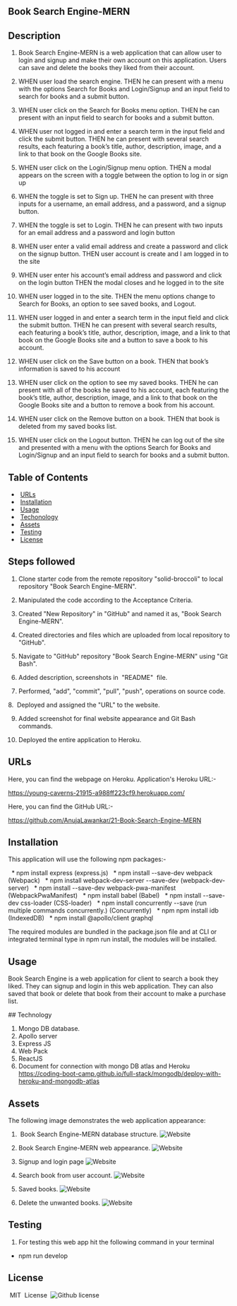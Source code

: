 ## Book Search Engine-MERN



## Description


1. Book Search Engine-MERN is a web application that can allow user to login and signup and make their own account on this application. Users can save and delete the books they liked from their account.


2. WHEN user load the search engine. THEN he can present with a menu with the options Search for Books and Login/Signup and an input field to search for books and a submit button.


3. WHEN user click on the Search for Books menu option. THEN he can present with an input field to search for books and a submit button.


4. WHEN user not logged in and enter a search term in the input field and click the submit button. THEN he can present with several search results, each featuring a book’s title, author, description, image, and a link to that book on the Google Books site.


5. WHEN user click on the Login/Signup menu option. THEN a modal appears on the screen with a toggle between the option to log in or sign up


6. WHEN the toggle is set to Sign up. THEN he can present with three inputs for a username, an email address, and a password, and a signup button.


7. WHEN the toggle is set to Login. THEN he can present with two inputs for an email address and a password and login button


8. WHEN user enter a valid email address and create a password and click on the signup button. THEN user account is create and I am logged in to the site


9. WHEN user enter his account’s email address and password and click on the login button
THEN the modal closes and he logged in to the site


10. WHEN user logged in to the site. THEN the menu options change to Search for Books, an option to see saved books, and Logout.


11. WHEN user logged in and enter a search term in the input field and click the submit button. THEN he can present with several search results, each featuring a book’s title, author, description, image, and a link to that book on the Google Books site and a button to save a book to his account.


12. WHEN user click on the Save button on a book. THEN that book’s information is saved to his account


13. WHEN user click on the option to see my saved books. THEN he can present with all of the books he saved to his account, each featuring the book’s title, author, description, image, and a link to that book on the Google Books site and a button to remove a book from his account.


14. WHEN user click on the Remove button on a book. THEN that book is deleted from my saved books list.


15. WHEN user click on the Logout button. THEN he can log out of the site and presented with a menu with the options Search for Books and Login/Signup and an input field to search for books and a submit button.





## Table of Contents


*  [URLs](#URLs)
*  [Installation](#Installation)
*  [Usage](#Usage)
*  [Techonology](#Techonology)
*  [Assets](#Assets)
*  [Testing](#Testing)
*  [License](#License)



## Steps followed


1. Clone starter code from the remote repository "solid-broccoli" to local repository "Book Search Engine-MERN".


2. Manipulated the code according to the Acceptance Criteria.


3. Created "New Repository" in "GitHub" and named it as, "Book Search Engine-MERN".


4. Created directories and files which are uploaded from local repository to "GitHub".


5. Navigate to "GitHub" repository "Book Search Engine-MERN" using "Git Bash".


6. Added description, screenshots in  "README"  file.


7. Performed, "add", "commit", "pull", "push", operations on source code.


8.  Deployed and assigned the "URL" to the website.


9. Added screenshot for final website appearance and Git Bash commands.

10. Deployed the entire application to Heroku.


## URLs
Here, you can find the webpage on Heroku.
Application's Heroku URL:-

https://young-caverns-21915-a988ff223cf9.herokuapp.com/



Here, you can find the GitHub URL:-

https://github.com/AnujaLawankar/21-Book-Search-Engine-MERN



## Installation

This application will use the following npm packages:-


  * npm install express (express.js)
  * npm install --save-dev webpack (Webpack)
  * npm install webpack-dev-server --save-dev (webpack-dev-server)
  * npm install --save-dev webpack-pwa-manifest (WebpackPwaManifest)
  * npm install babel (Babel)
  * npm install --save-dev css-loader (CSS-loader)
  * npm install concurrently --save (run multiple commands concurrently.) (Concurrently)
  * npm npm install idb (IndexedDB)
  * npm install @apollo/client graphql


The required modules are bundled in the package.json file and at CLI or integrated terminal type in npm run install, the modules will be installed.

## Usage

Book Search Engine is a web application for client to search a book they liked. They can signup and login in this web application. They can also saved that book or delete that book from their account to make a purchase list.


## Technology


1. Mongo DB database.
2. Apollo server
3. Express JS
4. Web Pack
5. ReactJS
6. Document for connection with mongo DB atlas and Heroku
https://coding-boot-camp.github.io/full-stack/mongodb/deploy-with-heroku-and-mongodb-atlas


## Assets



The following image demonstrates the web application appearance:
1.  Book Search Engine-MERN database structure.
![Website](./assets/screenshot1.png)


2. Book Search Engine-MERN web appearance.
![Website](./assets/screenshot2.png)


3. Signup and login page
![Website](./assets/screenshot3.png)


4. Search book from user account.
![Website](./assets/screenshot4.png)


5. Saved books.
![Website](./assets/screenshot5.png)


6. Delete the unwanted books.
![Website](./assets/screenshot6.png)



## Testing


1. For testing this web app hit the following command in your terminal

* npm run develop


## License


 MIT  License  ![Github license](https://img.shields.io/badge/license-MIT-blue.svg)